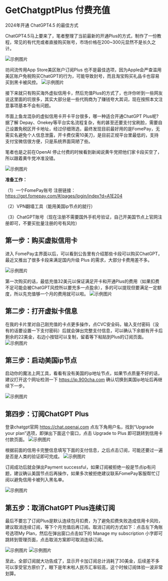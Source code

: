 # GetChatgptPlus 付费充值
2024年开通 ChatGPT4.5 的最佳方式

ChatGPT4.5马上要来了，笔者整理了当前最新的开通Plus的方式，制作了一份教程，常见的有代充或者直接购买账号，市场价格在200~300元显然不是长久之计。

![示例图片](https://github.com/walnutsandwich/GetChatGPTplus/blob/main/pics/1.png)

坊间流传用App Store美区账户订阅Plus 也不是最佳选项，因为Apple会严查滥用美区账户免税购买ChatGPT的行为，可能导致封号，而且淘宝购买礼品卡也容易买到黑卡被风控。
![示例图片](https://github.com/walnutsandwich/GetChatGPTplus/blob/main/pics/2.png)


接下来就只有购买海外虚拟信用卡，然后充值Plus的方式了，也许你听到一些网友说这里面的坑很多，其实大部分是一些代购商为了赚钱夸大其词，现在按照本文注意事项基本不会有问题。

市面上鱼龙混杂的虚拟信用卡开卡平台很多，哪一种适合开通ChatGPT Plus呢? 据了解 Depay、Onekey等平台实名流程复杂，有的甚至还要支付宝刷脸，需要自己设置免税区开卡地址，经过仔细筛选，最终发现目前最好用的是FomePay，无需实名避免个人信息泄露，开卡费仅需10美刀，是目前正规平台里最低的，支持支付宝微信很方便，只是系统界面简陋了些。

笔者也是之前在OpenAI 停止付费的时候看到新闻说黄牛党把他们家卡段买空了，所以跟着黄牛党冲准没错。

![示例图片](https://github.com/walnutsandwich/GetChatGPTplus/blob/main/pics/3.png)

**准备工作：**

（1）一个FomePay账号
注册链接：
 https://gpt.fomepay.com/#/pages/login/index?d=A1E204

（2）VPN翻墙工具（能用美国ip节点的就行）

（3）ChatGPT账号（现在注册不需要国外手机号验证，自己开美国节点上官网注册即可，不要买批量注册的号有风险）
## 第一步：购买虚拟信用卡

进入 FomePay主界面以后，可以看到公告里有介绍那些卡段可以购买ChatGPT，最近又推出了很多卡段来满足国内升级 Plus 的需求，大部分卡费用差不多。

![示例图片](https://github.com/walnutsandwich/GetChatGPTplus/blob/main/pics/4.png)

第一次购买的话，最低充值32美元以保证满足开卡和开通Plus的费用（如果扣费不足可能会被ChatGPT风控所以要充多一点盈余），多的可以提现但要满足一定额度，所以先充值够一个月的费用就可以啦。
![示例图片](https://github.com/walnutsandwich/GetChatGPTplus/blob/main/pics/5.png)


## 第二步：打开虚拟卡信息

在我的卡片里对自己刚充值的卡点更多操作，点CVC安全码，输入支付密码（没有的话要设置一下支付密码）后就会弹出完整支付信息，可以确认下余额有开卡后剩余的22美金，右边小按钮可以复制，留着等下粘贴到Plus的订阅页面。
![示例图片](https://github.com/walnutsandwich/GetChatGPTplus/blob/main/pics/6.png)

## 第三步：启动美国ip节点

启动你的魔法上网工具，看看有没有美国的ip地址节点，如果节点质量不好的话，建议打开这个网址检测一下 https://ip.900cha.com 确认切换到美国ip地址后再继续下一步。

![示例图片](https://github.com/walnutsandwich/GetChatGPTplus/blob/main/pics/7.png)

## 第四步：订阅ChatGPT Plus

登录chatgpt官网 https://chat.openai.com 点左下角用户名，找到“Upgrade your plan”选项，即弹出下面这个窗口，点击 Upgrade to Plus 即可跳转到信用卡付款页面。
![示例图片](https://github.com/walnutsandwich/GetChatGPTplus/blob/main/pics/8.png)


根据前面的信用卡完整信息填写下面的支付信息，之后点击订阅，可能还要过一遍是否是人类的验证即可完成。
![示例图片](https://github.com/walnutsandwich/GetChatGPTplus/blob/main/pics/9.png)

订阅成功后就会弹出Payment successful，如果订阅被拒绝一般是节点ip有问题，建议确认美国节点后再操作，如果多次被拒绝建议联系FomePay客服帮忙订阅以避免信用卡被列入黑名单。

![示例图片](https://github.com/walnutsandwich/GetChatGPTplus/blob/main/pics/10.png)

## 第五步：取消ChatGPT Plus连续订阅

最后不要忘了订阅Plus是默认连续包月扣费，为了避免扣费失败造成信用卡风险，建议取消连续订阅，等下个月充值后再订阅。取消订阅的方式如下：点击左下角账号选项My Plan，然后在弹出窗口点击如下的 Manage my subscription 小字即可跳转到管理页面，点击取消方案即可取消连续订阅。

![示例图片](https://github.com/walnutsandwich/GetChatGPTplus/blob/main/pics/11.png)
![示例图片](https://github.com/walnutsandwich/GetChatGPTplus/blob/main/pics/12.png)


至此，全部订阅就大功告成了，显示开卡加订阅总计消耗了30美金，后续差不多可以享受官方原价了，眼下是年末啦人民币汇率较高，这个时候订阅体验一波非常划算。
